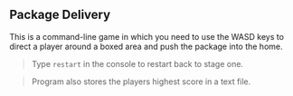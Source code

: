 ## Package Delivery
This is a command-line game in which you need to use the WASD keys to direct a player around a boxed area and push the package into the home.

> Type `restart` in the console to restart back to stage one.

> Program also stores the players highest score in a text file.